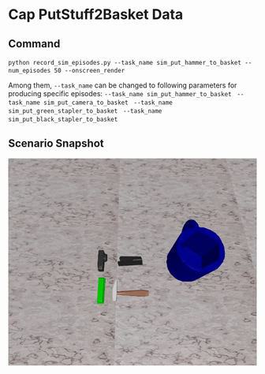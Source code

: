 # Cap PutStuff2Basket Data

## Command
    python record_sim_episodes.py --task_name sim_put_hammer_to_basket --num_episodes 50 --onscreen_render
Among them, `--task_name` can be changed to following parameters for producing specific episodes:
`--task_name sim_put_hammer_to_basket
`
`--task_name sim_put_camera_to_basket
`
`--task_name sim_put_green_stapler_to_basket
`
`--task_name sim_put_black_stapler_to_basket
`

## Scenario Snapshot
![img_4.png](snapshot.png)


